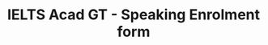 ---
title: "IELTS Acad GT - Speaking Enrolment form"
draft: false
# page title background image
bg_image: "images/backgrounds/page-title.jpg"
# meta description
description : "IELTS Acad GT - Speaking Enrolment form"
---